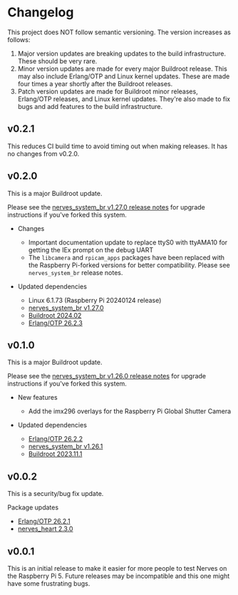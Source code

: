 # Changelog

This project does NOT follow semantic versioning. The version increases as
follows:

1. Major version updates are breaking updates to the build infrastructure.
   These should be very rare.
2. Minor version updates are made for every major Buildroot release. This
   may also include Erlang/OTP and Linux kernel updates. These are made four
   times a year shortly after the Buildroot releases.
3. Patch version updates are made for Buildroot minor releases, Erlang/OTP
   releases, and Linux kernel updates. They're also made to fix bugs and add
   features to the build infrastructure.

## v0.2.1

This reduces CI build time to avoid timing out when making releases. It has no
changes from v0.2.0.

## v0.2.0

This is a major Buildroot update.

Please see the [nerves_system_br v1.27.0 release notes](https://github.com/nerves-project/nerves_system_br/releases/tag/v1.26.0)
for upgrade instructions if you've forked this system.

* Changes
  * Important documentation update to replace ttyS0 with ttyAMA10 for getting
    the IEx prompt on the debug UART
  * The `libcamera` and `rpicam_apps` packages have been replaced with the
    Raspberry Pi-forked versions for better compatibility. Please see
    `nerves_system_br` release notes.

* Updated dependencies
  * Linux 6.1.73 (Raspberry Pi 20240124 release)
  * [nerves_system_br v1.27.0](https://github.com/nerves-project/nerves_system_br/releases/tag/v1.27.0)
  * [Buildroot 2024.02](https://lore.kernel.org/buildroot/87msrczp4z.fsf@48ers.dk/)
  * [Erlang/OTP 26.2.3](https://erlang.org/download/OTP-26.2.3.README)

## v0.1.0

This is a major Buildroot update.

Please see the [nerves_system_br v1.26.0 release notes](https://github.com/nerves-project/nerves_system_br/releases/tag/v1.26.0)
for upgrade instructions if you've forked this system.

* New features
  * Add the imx296 overlays for the Raspberry Pi Global Shutter Camera

* Updated dependencies
  * [Erlang/OTP 26.2.2](https://erlang.org/download/OTP-26.2.2.README)
  * [nerves_system_br v1.26.1](https://github.com/nerves-project/nerves_system_br/releases/tag/v1.26.1)
  * [Buildroot 2023.11.1](https://lore.kernel.org/buildroot/87cyu2k2gu.fsf@48ers.dk/T/)

## v0.0.2

This is a security/bug fix update.

 Package updates
  * [Erlang/OTP 26.2.1](https://erlang.org/download/OTP-26.2.1.README)
  * [nerves_heart 2.3.0](https://github.com/nerves-project/nerves_heart/releases/tag/v2.3.0)

## v0.0.1

This is an initial release to make it easier for more people to test Nerves on
the Raspberry Pi 5. Future releases may be incompatible and this one might have
some frustrating bugs.

